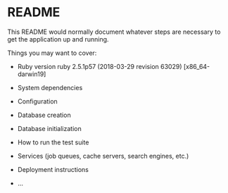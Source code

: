 # README

This README would normally document whatever steps are necessary to get the
application up and running.

Things you may want to cover:

* Ruby version
ruby 2.5.1p57 (2018-03-29 revision 63029) [x86_64-darwin19]
* System dependencies

* Configuration

* Database creation

* Database initialization

* How to run the test suite

* Services (job queues, cache servers, search engines, etc.)

* Deployment instructions

* ...
